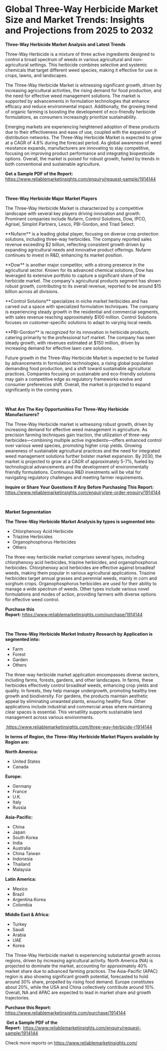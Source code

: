 <p><h1>Global Three-Way Herbicide Market Size and Market Trends: Insights and Projections from 2025 to 2032</h1></p><p><strong>Three-Way Herbicide Market Analysis and Latest Trends</strong></p>
<p><p>Three-Way Herbicide is a mixture of three active ingredients designed to control a broad spectrum of weeds in various agricultural and non-agricultural settings. This herbicide combines selective and systemic chemicals that target different weed species, making it effective for use in crops, lawns, and landscapes. </p><p>The Three-Way Herbicide Market is witnessing significant growth, driven by increasing agricultural activities, the rising demand for food production, and the need for effective weed management solutions. The market is supported by advancements in formulation technologies that enhance efficacy and reduce environmental impact. Additionally, the growing trend of organic farming is boosting the development of eco-friendly herbicide formulations, as consumers increasingly prioritize sustainability.</p><p>Emerging markets are experiencing heightened adoption of these products due to their effectiveness and ease of use, coupled with the expansion of distribution networks. The Three-Way Herbicide Market is expected to grow at a CAGR of 4.8% during the forecast period. As global awareness of weed resistance expands, manufacturers are innovating to stay competitive, focusing on improving product performance and integrating biopesticide options. Overall, the market is poised for robust growth, fueled by trends in both conventional and sustainable agriculture.</p></p>
<p><strong>Get a Sample PDF of the Report:&nbsp;</strong> <a href="https://www.reliablemarketinsights.com/enquiry/request-sample/1914144?utm_campaign=2010&utm_medium=2&utm_source=Github&utm_content=ia&utm_term=06022025&utm_id=three-way-herbicide">https://www.reliablemarketinsights.com/enquiry/request-sample/1914144</a></p>
<p>&nbsp;</p>
<p><strong>Three-Way Herbicide Major Market Players</strong></p>
<p><p>The Three-Way Herbicide Market is characterized by a competitive landscape with several key players driving innovation and growth. Prominent companies include Nufarm, Control Solutions, Dow, IPCO, Agrisel, Simplot Partners, Lesco, PBI-Gordon, and Triad Select.</p><p>**Nufarm** is a leading global player, focusing on diverse crop protection solutions, including three-way herbicides. The company reported sales revenue exceeding $2 billion, reflecting consistent growth driven by expanding agricultural needs and innovative product offerings. Nufarm continues to invest in R&D, enhancing its market position.</p><p>**Dow** is another major competitor, with a strong presence in the agricultural sector. Known for its advanced chemical solutions, Dow has leveraged its extensive portfolio to capture a significant share of the herbicide market. The company's agricultural products segment has shown robust growth, contributing to its overall revenue, reported to be around $15 billion across all divisions.</p><p>**Control Solutions** specializes in niche market herbicides and has carved out a space with specialized formulation techniques. The company is experiencing steady growth in the residential and commercial segments, with sales revenue reaching approximately $100 million. Control Solutions focuses on customer-specific solutions to adapt to varying local needs.</p><p>**PBI-Gordon** is recognized for its innovation in herbicide products, catering primarily to the professional turf market. The company has seen steady growth, with revenues estimated at $150 million, driven by increasing demand for effective lawn care solutions.</p><p>Future growth in the Three-Way Herbicide Market is expected to be fueled by advancements in formulation technologies, a rising global population demanding food production, and a shift toward sustainable agricultural practices. Companies focusing on sustainable and eco-friendly solutions may gain a competitive edge as regulatory frameworks evolve and consumer preferences shift. Overall, the market is projected to expand significantly in the coming years.</p></p>
<p>&nbsp;</p>
<p><strong>What Are The Key Opportunities For Three-Way Herbicide Manufacturers?</strong></p>
<p><p>The Three-Way Herbicide market is witnessing robust growth, driven by increasing demand for effective weed management in agriculture. As precision farming techniques gain traction, the utilization of three-way herbicides—combining multiple active ingredients—offers enhanced control over various weed species, promoting higher crop yields. Growing awareness of sustainable agricultural practices and the need for integrated weed management solutions further bolster market expansion. By 2030, the market is projected to grow at a CAGR of approximately 5-7%, fueled by technological advancements and the development of environmentally friendly formulations. Continuous R&D investments will be vital for navigating regulatory challenges and meeting farmer requirements.</p></p>
<p><strong>Inquire or Share Your Questions If Any Before Purchasing This Report:</strong> <a href="https://www.reliablemarketinsights.com/enquiry/pre-order-enquiry/1914144?utm_campaign=2010&utm_medium=2&utm_source=Github&utm_content=ia&utm_term=06022025&utm_id=three-way-herbicide">https://www.reliablemarketinsights.com/enquiry/pre-order-enquiry/1914144</a></p>
<p>&nbsp;</p>
<p><strong>Market Segmentation</strong></p>
<p><strong>The Three-Way Herbicide Market Analysis by types is segmented into:</strong></p>
<p><ul><li>Chlorphenoxy Acid Herbicide</li><li>Triazine Herbicides</li><li>Organophosphorus Herbicides</li><li>Others</li></ul></p>
<p><p>The three-way herbicide market comprises several types, including chlorphenoxy acid herbicides, triazine herbicides, and organophosphorus herbicides. Chlorphenoxy acid herbicides are effective against broadleaf weeds, making them popular in various agricultural applications. Triazine herbicides target annual grasses and perennial weeds, mainly in corn and sorghum crops. Organophosphorus herbicides are used for their ability to manage a wide spectrum of weeds. Other types include various novel formulations and modes of action, providing farmers with diverse options for effective weed control.</p></p>
<p><strong>Purchase this Report:&nbsp;</strong><a href="https://www.reliablemarketinsights.com/purchase/1914144?utm_campaign=2010&utm_medium=2&utm_source=Github&utm_content=ia&utm_term=06022025&utm_id=three-way-herbicide">https://www.reliablemarketinsights.com/purchase/1914144</a></p>
<p>&nbsp;</p>
<p><strong>The Three-Way Herbicide Market Industry Research by Application is segmented into:</strong></p>
<p><ul><li>Farm</li><li>Forest</li><li>Garden</li><li>Others</li></ul></p>
<p><p>The three-way herbicide market application encompasses diverse sectors, including farms, forests, gardens, and other landscapes. In farms, these herbicides effectively control broadleaf weeds, enhancing crop yields and quality. In forests, they help manage undergrowth, promoting healthy tree growth and biodiversity. For gardens, the products maintain aesthetic appeal by eliminating unwanted plants, ensuring healthy flora. Other applications include industrial and commercial areas where maintaining clear spaces is essential. This versatility supports sustainable land management across various environments.</p></p>
<p><a href="https://www.reliablemarketinsights.com/three-way-herbicide-r1914144?utm_campaign=2010&utm_medium=2&utm_source=Github&utm_content=ia&utm_term=06022025&utm_id=three-way-herbicide">&nbsp;https://www.reliablemarketinsights.com/three-way-herbicide-r1914144</a></p>
<p><strong>In terms of Region, the Three-Way Herbicide Market Players available by Region are:</strong></p>
<p>
    <p> <strong> North America: </strong>
        <ul>
            <li>United States</li>
            <li>Canada</li>
        </ul>
        </p> 
    <p> <strong> Europe: </strong>
        <ul>
            <li>Germany</li>
            <li>France</li>
            <li>U.K.</li>
            <li>Italy</li>
            <li>Russia</li>
        </ul>
        </p> 
    <p> <strong> Asia-Pacific: </strong>
        <ul>
            <li>China</li>
            <li>Japan</li>
            <li>South Korea</li>
            <li>India</li>
            <li>Australia</li>
            <li>China Taiwan</li>
            <li>Indonesia</li>
            <li>Thailand</li>
            <li>Malaysia</li>
        </ul>
        </p> 
    <p> <strong> Latin America: </strong>
        <ul>
            <li>Mexico</li>
            <li>Brazil</li>
            <li>Argentina Korea</li>
            <li>Colombia</li>
        </ul>
        </p> 
    <p> <strong> Middle East & Africa: </strong>
        <ul>
            <li>Turkey</li>
            <li>Saudi</li>
            <li>Arabia</li>
            <li>UAE</li>
            <li>Korea</li>
        </ul>
    </p>
    </p>
<p><p>The Three-Way Herbicide market is experiencing substantial growth across regions, driven by increasing agricultural activity. North America (NA) is projected to dominate the market, accounting for approximately 40% market share due to advanced farming practices. The Asia-Pacific (APAC) region is also showing significant growth potential, forecasted to hold around 30% share, propelled by rising food demand. Europe constitutes about 20%, while the USA and China collectively contribute around 10%. Overall, NA and APAC are expected to lead in market share and growth trajectories.</p></p>
<p><strong>Purchase this Report: </strong><a href="https://www.reliablemarketinsights.com/purchase/1914144?utm_campaign=2010&utm_medium=2&utm_source=Github&utm_content=ia&utm_term=06022025&utm_id=three-way-herbicide">https://www.reliablemarketinsights.com/purchase/1914144</a></p>
<p>&nbsp;<strong>Get a Sample PDF of the Report:&nbsp;&nbsp;</strong><a href="https://www.reliablemarketinsights.com/enquiry/request-sample/1914144?utm_campaign=2010&utm_medium=2&utm_source=Github&utm_content=ia&utm_term=06022025&utm_id=three-way-herbicide">https://www.reliablemarketinsights.com/enquiry/request-sample/1914144</a></p>
<p><strong></strong></p>
<p>Check more reports on <a href="https://www.reliablemarketinsights.com/?utm_campaign=2010&utm_medium=2&utm_source=Github&utm_content=ia&utm_term=06022025&utm_id=three-way-herbicide">https://www.reliablemarketinsights.com/</a></p>